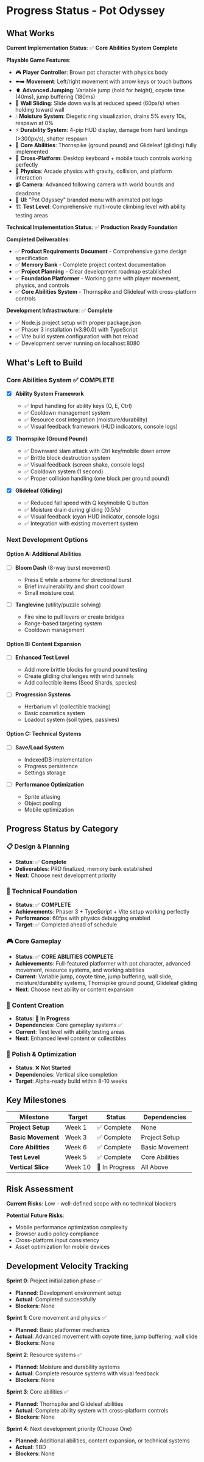 # Progress Status - Pot Odyssey

## What Works

**Current Implementation Status**: ✅ **Core Abilities System Complete**

**Playable Game Features**:
- 🎮 **Player Controller**: Brown pot character with physics body
- ⬅️➡️ **Movement**: Left/right movement with arrow keys or touch buttons  
- ⬆️ **Advanced Jumping**: Variable jump (hold for height), coyote time (40ms), jump buffering (180ms)
- 🧗 **Wall Sliding**: Slide down walls at reduced speed (60px/s) when holding toward wall
- 💧 **Moisture System**: Diegetic ring visualization, drains 5% every 10s, respawn at 0%
- ⚡ **Durability System**: 4-pip HUD display, damage from hard landings (>300px/s), shatter respawn
- 🚀 **Core Abilities**: Thornspike (ground pound) and Glideleaf (gliding) fully implemented
- 📱 **Cross-Platform**: Desktop keyboard + mobile touch controls working perfectly
- 🎯 **Physics**: Arcade physics with gravity, collision, and platform interaction
- 📹 **Camera**: Advanced following camera with world bounds and deadzone
- 🎨 **UI**: "Pot Odyssey" branded menu with animated pot logo  
- 🏗️ **Test Level**: Comprehensive multi-route climbing level with ability testing areas

**Technical Implementation Status**: ✅ **Production Ready Foundation**

**Completed Deliverables**:
- ✅ **Product Requirements Document** - Comprehensive game design specification
- ✅ **Memory Bank** - Complete project context documentation
- ✅ **Project Planning** - Clear development roadmap established
- ✅ **Foundation Platformer** - Working game with player movement, physics, and controls
- ✅ **Core Abilities System** - Thornspike and Glideleaf with cross-platform controls

**Development Infrastructure**: ✅ **Complete**
- ✅ Node.js project setup with proper package.json
- ✅ Phaser 3 installation (v3.90.0) with TypeScript
- ✅ Vite build system configuration with hot reload
- ✅ Development server running on localhost:8080

## What's Left to Build

### Core Abilities System ✅ **COMPLETE**
- [x] **Ability System Framework**
  - ✅ Input handling for ability keys (Q, E, Ctrl)
  - ✅ Cooldown management system
  - ✅ Resource cost integration (moisture/durability)
  - ✅ Visual feedback framework (HUD indicators, console logs)

- [x] **Thornspike (Ground Pound)**
  - ✅ Downward slam attack with Ctrl key/mobile down arrow
  - ✅ Brittle block destruction system
  - ✅ Visual feedback (screen shake, console logs)
  - ✅ Cooldown system (1 second)
  - ✅ Proper collision handling (one block per ground pound)

- [x] **Glideleaf (Gliding)**
  - ✅ Reduced fall speed with Q key/mobile Q button
  - ✅ Moisture drain during gliding (0.5/s)
  - ✅ Visual feedback (cyan HUD indicator, console logs)
  - ✅ Integration with existing movement system

### Next Development Options

#### Option A: Additional Abilities
- [ ] **Bloom Dash** (8-way burst movement)
  - Press E while airborne for directional burst
  - Brief invulnerability and short cooldown
  - Small moisture cost

- [ ] **Tanglevine** (utility/puzzle solving)
  - Fire vine to pull levers or create bridges
  - Range-based targeting system
  - Cooldown management

#### Option B: Content Expansion
- [ ] **Enhanced Test Level**
  - Add more brittle blocks for ground pound testing
  - Create gliding challenges with wind tunnels
  - Add collectible items (Seed Shards, species)

- [ ] **Progression Systems**
  - Herbarium v1 (collectible tracking)
  - Basic cosmetics system
  - Loadout system (soil types, passives)

#### Option C: Technical Systems
- [ ] **Save/Load System**
  - IndexedDB implementation
  - Progress persistence
  - Settings storage

- [ ] **Performance Optimization**
  - Sprite atlasing
  - Object pooling
  - Mobile optimization

## Progress Status by Category

### 📋 Design & Planning
- **Status**: ✅ **Complete**
- **Deliverables**: PRD finalized, memory bank established
- **Next**: Choose next development priority

### 🔧 Technical Foundation
- **Status**: ✅ **COMPLETE** 
- **Achievements**: Phaser 3 + TypeScript + Vite setup working perfectly
- **Performance**: 60fps with physics debugging enabled
- **Target**: ✅ Completed ahead of schedule

### 🎮 Core Gameplay
- **Status**: ✅ **CORE ABILITIES COMPLETE**
- **Achievements**: Full-featured platformer with pot character, advanced movement, resource systems, and working abilities
- **Current**: Variable jump, coyote time, jump buffering, wall slide, moisture/durability systems, Thornspike ground pound, Glideleaf gliding
- **Next**: Choose next ability or content expansion

### 🎨 Content Creation
- **Status**: 🚧 **In Progress**
- **Dependencies**: Core gameplay systems ✅
- **Current**: Test level with ability testing areas
- **Next**: Enhanced level content or collectibles

### 🚀 Polish & Optimization
- **Status**: ❌ **Not Started**
- **Dependencies**: Vertical slice completion
- **Target**: Alpha-ready build within 8-10 weeks

## Key Milestones

| Milestone | Target | Status | Dependencies |
|-----------|--------|---------|--------------|
| **Project Setup** | Week 1 | ✅ Complete | None |
| **Basic Movement** | Week 3 | ✅ Complete | Project Setup |
| **Core Abilities** | Week 6 | ✅ Complete | Basic Movement |
| **Test Level** | Week 5 | ✅ Complete | Core Abilities |
| **Vertical Slice** | Week 10 | 🚧 In Progress | All Above |

## Risk Assessment

**Current Risks**: Low - well-defined scope with no technical blockers

**Potential Future Risks**:
- Mobile performance optimization complexity
- Browser audio policy compliance
- Cross-platform input consistency
- Asset optimization for mobile devices

## Development Velocity Tracking

**Sprint 0**: Project initialization phase ✅
- **Planned**: Development environment setup
- **Actual**: Completed successfully
- **Blockers**: None

**Sprint 1**: Core movement and physics ✅
- **Planned**: Basic platformer mechanics
- **Actual**: Advanced movement with coyote time, jump buffering, wall slide
- **Blockers**: None

**Sprint 2**: Resource systems ✅
- **Planned**: Moisture and durability systems
- **Actual**: Complete resource systems with visual feedback
- **Blockers**: None

**Sprint 3**: Core abilities ✅
- **Planned**: Thornspike and Glideleaf abilities
- **Actual**: Complete ability system with cross-platform controls
- **Blockers**: None

**Sprint 4**: Next development priority (Choose One)
- **Planned**: Additional abilities, content expansion, or technical systems
- **Actual**: TBD
- **Blockers**: None